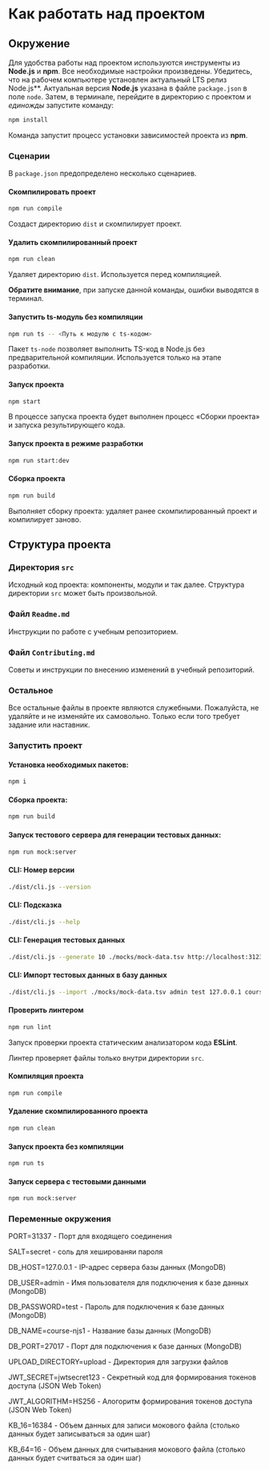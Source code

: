 # Как работать над проектом

## Окружение

Для удобства работы над проектом используются инструменты из **Node.js** и **npm**. Все необходимые настройки произведены. Убедитесь, что на рабочем компьютере установлен актуальный LTS релиз Node.js**. Актуальная версия **Node.js** указана в файле `package.json` в поле `node`. Затем, в терминале, перейдите в директорию с проектом и _единожды_ запустите команду:

```bash
npm install
```

Команда запустит процесс установки зависимостей проекта из **npm**.

### Сценарии

В `package.json` предопределено несколько сценариев.

#### Скомпилировать проект

```bash
npm run compile
```

Создаст директорию `dist` и скомпилирует проект.

#### Удалить скомпилированный проект

```bash
npm run clean
```

Удаляет директорию `dist`. Используется перед компиляцией.

**Обратите внимание**, при запуске данной команды, ошибки выводятся в терминал.

#### Запустить ts-модуль без компиляции

```bash
npm run ts -- <Путь к модулю с ts-кодом>
```

Пакет `ts-node` позволяет выполнить TS-код в Node.js без предварительной компиляции. Используется только на этапе разработки.

#### Запуск проекта 

```bash
npm start
```
В процессе запуска проекта будет выполнен процесс «Сборки проекта» и запуска результирующего кода.


#### Запуск проекта в режиме разработки

```bash
npm run start:dev
```

#### Сборка проекта

```bash
npm run build
```
Выполняет сборку проекта: удаляет ранее скомпилированный проект и компилирует заново.

## Структура проекта

### Директория `src`

Исходный код проекта: компоненты, модули и так далее. Структура директории `src` может быть произвольной.

### Файл `Readme.md`

Инструкции по работе с учебным репозиторием.

### Файл `Contributing.md`

Советы и инструкции по внесению изменений в учебный репозиторий.

### Остальное

Все остальные файлы в проекте являются служебными. Пожалуйста, не удаляйте и не изменяйте их самовольно. Только если того требует задание или наставник.

### Запустить проект

#### Установка необходимых пакетов:
```bash
npm i
```

#### Сборка проекта:
```bash
npm run build
```

#### Запуск тестового сервера для генерации тестовых данных:
```bash
npm run mock:server
```

#### CLI: Номер версии
```bash
./dist/cli.js --version
```

#### CLI: Подсказка
```bash
./dist/cli.js --help
```

#### CLI: Генерация тестовых данных
```bash
./dist/cli.js --generate 10 ./mocks/mock-data.tsv http://localhost:3123/api
```

#### CLI: Импорт тестовых данных в базу данных
```bash
./dist/cli.js --import ./mocks/mock-data.tsv admin test 127.0.0.1 course-njs1 secret
```

#### Проверить линтером

```bash
npm run lint
```

Запуск проверки проекта статическим анализатором кода **ESLint**.

Линтер проверяет файлы только внутри директории `src`.

#### Компиляция проекта

```bash
npm run compile
```

#### Удаление скомпилированного проекта

```bash
npm run clean
```

#### Запуск проекта без компиляции

```bash
npm run ts
```

#### Запуск сервера с тестовыми данными

```bash
npm run mock:server
```

### Переменные окружения

PORT=31337 - Порт для входящего соединения

SALT=secret - соль для хешированяи пароля

DB_HOST=127.0.0.1 - IP-адрес сервера базы данных (MongoDB)

DB_USER=admin - Имя пользователя для подключения к базе данных (MongoDB)

DB_PASSWORD=test - Пароль для подключения к базе данных (MongoDB)

DB_NAME=course-njs1 - Название базы данных (MongoDB)

DB_PORT=27017 - Порт для подключения к базе данных (MongoDB)

UPLOAD_DIRECTORY=upload - Директория для загрузки файлов

JWT_SECRET=jwtsecret123 - Секретный код для формирования токенов доступа (JSON Web Token)

JWT_ALGORITHM=HS256 - Алогоритм формирования токенов доступа (JSON Web Token)

KB_16=16384 - Объем данных для записи мокового файла (столько данных будет записываться за один шаг)

KB_64=16 - Объем данных для считывания мокового файла (столько данных будет считваться за один шаг)
